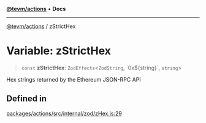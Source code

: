 [**@tevm/actions**](../README.md) • **Docs**

***

[@tevm/actions](../globals.md) / zStrictHex

# Variable: zStrictHex

> `const` **zStrictHex**: `ZodEffects`\<`ZodString`, \`0x$\{string\}\`, `string`\>

Hex strings returned by the Ethereum JSON-RPC API

## Defined in

[packages/actions/src/internal/zod/zHex.js:29](https://github.com/evmts/tevm-monorepo/blob/main/packages/actions/src/internal/zod/zHex.js#L29)
